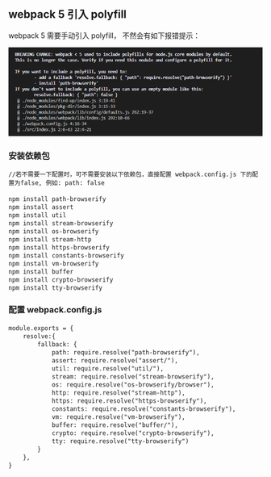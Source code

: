 ## webpack 5 引入 polyfill

webpack 5 需要手动引入 polyfill， 不然会有如下报错提示：

![image-20201214105515038](webpack5.assets/image-20201214105515038.png)

### 安装依赖包

```
//若不需要一下配置时，可不需要安装以下依赖包，直接配置 webpack.config.js 下的配置为false, 例如: path: false

npm install path-browserify
npm install assert
npm install util
npm install stream-browserify
npm install os-browserify
npm install stream-http
npm install https-browserify
npm install constants-browserify
npm install vm-browserify
npm install buffer
npm install crypto-browserify
npm install tty-browserify
```

### 配置 webpack.config.js

```
module.exports = {
    resolve:{
        fallback: {
            path: require.resolve("path-browserify"),
            assert: require.resolve("assert/"),
            util: require.resolve("util/"),
            stream: require.resolve("stream-browserify"),
            os: require.resolve("os-browserify/browser"),
            http: require.resolve("stream-http"),
            https: require.resolve("https-browserify"),
            constants: require.resolve("constants-browserify"),
            vm: require.resolve("vm-browserify"),
            buffer: require.resolve("buffer/"),
            crypto: require.resolve("crypto-browserify"),
            tty: require.resolve("tty-browserify")
        }
    },
}
```

